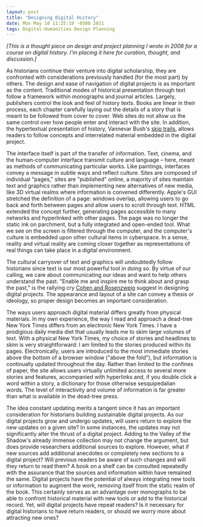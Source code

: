 ```yaml
---
layout: post
title: "Designing Digital History"
date: Mon May 10 11:25:19 -0500 2011
tags: Digital-Humanities Design Planning
---
```

*[This is a thought piece on design and project planning I wrote in 2008 for a course on digital history. I'm placing it here for curation, thought, and discussion.]*

As historians continue their venture into digital scholarship, they are confronted with considerations previously handled (for the most part) by others. The design and ease of navigation of digital projects is as important as the content. Traditional modes of historical presentation through text follow a framework within monographs and journal articles. Largely, publishers control the look and feel of history texts. Books are linear in their process, each chapter carefully laying out the details of a story that is meant to be followed from cover to cover. Web sites do not allow us the same control over how people enter and interact with the site. In addition, the hypertextual presentation of history, Vannevar Bush's [skip trails](http://www.theatlantic.com/magazine/archive/1945/07/as-we-may-think/3881/), allows readers to follow concepts and interrelated material embedded in the digital project. 

The interface itself is part of the transfer of information. Text, cinema, and the human-computer interface transmit culture and language – here, meant as methods of communicating particular works. Like paintings, interfaces convey a message in subtle ways and reflect culture. Sites are composed of individual "pages," sites are "published" online, a majority of sites maintain text and graphics rather than implementing new alternatives of new media, like 3D virtual realms where information is convened differently. Apple's GUI stretched the definition of a page: windows overlap, allowing users to go back and forth between pages and allow users to scroll through text. HTML extended the concept further, generating pages accessible to many networks and hyperlinked with other pages. The page was no longer the static ink on parchment, but a fully integrated and open-ended tool. What we see on the screen is filtered through the computer, and the computer's culture is embedded upon other cultural items in cyberspace. In a sense, reality and virtual reality are coming closer together as representations of real things can take place in a digital environment.

The cultural carryover of text and graphics will undoubtedly follow historians since text is our most powerful tool in doing so. By virtue of our calling, we care about communicating our ideas and want to help others understand the past. "Enable me and inspire me to think about and grasp the past," is the rallying cry [Cohen and Rosenzweig](http://chnm.gmu.edu/digitalhistory/) suggest in designing digital projects. The appearance and layout of a site can convey a thesis or ideology, so proper design becomes an important consideration.

The ways users approach digital material differs greatly from physical materials. In my own experience, the way I read and approach a dead-tree New York Times differs from an electronic New York Times. I have a prodigious daily media diet that usually leads me to skim large volumes of text. With a physical New York Times, my choice of stories and headlines to skim is very straightforward: I am limited to the stories produced within its pages. Electronically, users are introduced to the most immediate stories above the bottom of a browser window ("above the fold"), but information is continually updated throughout the day. Rather than limited to the confines of paper, the site allows users virtually unlimited access to several more stories and features, accompanied with hyperlinks and, if you double click a word within a story, a dictionary for those otherwise sesquipedalian words. The level of interactivity and volume of information is far greater than what is available in the dead-tree press.

The idea constant updating merits a tangent since it has an important consideration for historians building sustainable digital projects. As our digital projects grow and undergo updates, will users return to explore the new updates on a given site? In some instances, the updates may not significantly alter the thrust of a digital project. Adding to the Valley of the Shadow's already immense collection may not change the argument, but does provide researchers additional sources to explore. However, what if new sources add additional anecdotes or completely new sections to a digital project? Will previous readers be aware of such changes and will they return to read them? A book on a shelf can be consulted repeatedly with the assurance that the sources and information within have remained the same. Digital projects have the potential of always integrating new tools or information to augment the work, removing itself from the static realm of the book. This certainly serves as an advantage over monographs to be able to confront historical material with new tools or add to the historical record. Yet, will digital projects have repeat readers? Is it necessary for digital historians to have return readers, or should we worry more about attracting new ones? 
